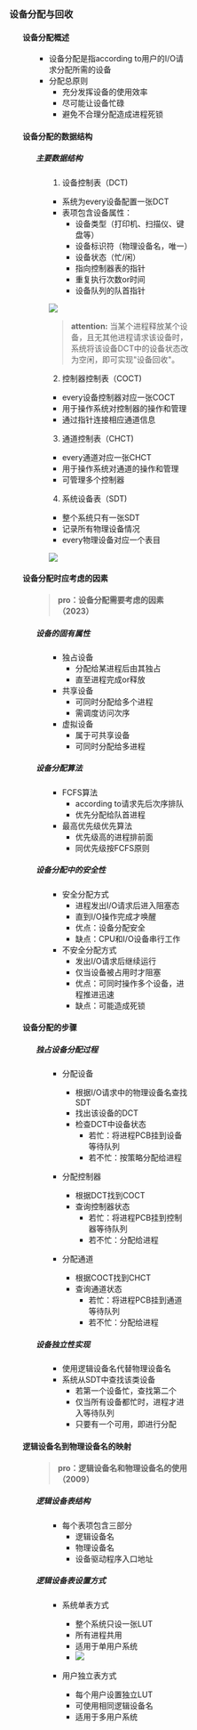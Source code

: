 <div style="float: left; width: 64%; padding: 1%;">

### 设备分配与回收

<ul>

#### 设备分配概述

<ul>

- 设备分配是指according to用户的I/O请求分配所需的设备
- 分配总原则
  - 充分发挥设备的使用效率
  - 尽可能让设备忙碌
  - 避免不合理分配造成进程死锁

</ul>

#### 设备分配的数据结构

<ul>

##### 主要数据结构

<ul>

1. 设备控制表（DCT)
- 系统为every设备配置一张DCT
- 表项包含设备属性：
  - 设备类型（打印机、扫描仪、键盘等）
  - 设备标识符（物理设备名，唯一）
  - 设备状态（忙/闲）
  - 指向控制器表的指针
  - 重复执行次数or时间
  - 设备队列的队首指针

![](https://cdn-mineru.openxlab.org.cn/model-mineru/prod/50bedf2c692be2ca6907ed975af28b99ad7a4d421d1db2be4ea6d0b52bb3bb8d.jpg)

> **attention:**
当某个进程释放某个设备，且无其他进程请求该设备时，系统将该设备DCT中的设备状态改为空闲，即可实现"设备回收"。

2. 控制器控制表（COCT)
- every设备控制器对应一张COCT
- 用于操作系统对控制器的操作和管理
- 通过指针连接相应通道信息

3. 通道控制表（CHCT)
- every通道对应一张CHCT
- 用于操作系统对通道的操作和管理
- 可管理多个控制器

4. 系统设备表（SDT)
- 整个系统只有一张SDT
- 记录所有物理设备情况
- every物理设备对应一个表目

![](https://cdn-mineru.openxlab.org.cn/model-mineru/prod/60e89f67bc7c7e8d39295151c52c1a642494ef3f346209255067309200fbe0e1.jpg)

</ul>

</ul>

#### 设备分配时应考虑的因素

<ul>

> **pro：设备分配需要考虑的因素（2023）**

##### 设备的固有属性

<ul>

- 独占设备
  - 分配给某进程后由其独占
  - 直至进程完成or释放
- 共享设备
  - 可同时分配给多个进程
  - 需调度访问次序
- 虚拟设备
  - 属于可共享设备
  - 可同时分配给多进程

</ul>

##### 设备分配算法

<ul>

- FCFS算法
  - according to请求先后次序排队
  - 优先分配给队首进程
- 最高优先级优先算法
  - 优先级高的进程排前面
  - 同优先级按FCFS原则

</ul>

##### 设备分配中的安全性

<ul>

- 安全分配方式
  - 进程发出I/O请求后进入阻塞态
  - 直到I/O操作完成才唤醒
  - 优点：设备分配安全
  - 缺点：CPU和I/O设备串行工作
- 不安全分配方式
  - 发出I/O请求后继续运行
  - 仅当设备被占用时才阻塞
  - 优点：可同时操作多个设备，进程推进迅速
  - 缺点：可能造成死锁

</ul>

</ul>

#### 设备分配的步骤

<ul>

##### 独占设备分配过程

<ul>

- 分配设备
  - 根据I/O请求中的物理设备名查找SDT
  - 找出该设备的DCT
  - 检查DCT中设备状态
    - 若忙：将进程PCB挂到设备等待队列
    - 若不忙：按策略分配给进程

- 分配控制器
  - 根据DCT找到COCT
  - 查询控制器状态
    - 若忙：将进程PCB挂到控制器等待队列
    - 若不忙：分配给进程

- 分配通道
  - 根据COCT找到CHCT
  - 查询通道状态
    - 若忙：将进程PCB挂到通道等待队列
    - 若不忙：分配给进程

</ul>

##### 设备独立性实现

<ul>

- 使用逻辑设备名代替物理设备名
- 系统从SDT中查找该类设备
  - 若第一个设备忙，查找第二个
  - 仅当所有设备都忙时，进程才进入等待队列
  - 只要有一个可用，即进行分配

</ul>

</ul>

#### 逻辑设备名到物理设备名的映射

<ul>

> **pro：逻辑设备名和物理设备名的使用（2009）**

##### 逻辑设备表结构

<ul>

- 每个表项包含三部分
  - 逻辑设备名
  - 物理设备名
  - 设备驱动程序入口地址

</ul>

##### 逻辑设备表设置方式

<ul>

- 系统单表方式
  - 整个系统只设一张LUT
  - 所有进程共用
  - 适用于单用户系统
  - ![](https://cdn-mineru.openxlab.org.cn/model-mineru/prod/c85a2f6629c4e51d71b94f0e6cf8bff514037b67078eb643178cf87c356cb01b.jpg)

- 用户独立表方式
  - 每个用户设置独立LUT
  - 可使用相同逻辑设备名
  - 适用于多用户系统

</ul>

</ul>

</ul>
</div>
<div style="float: right; width: 26%; padding: 1%;">

</div>
<div style="clear: both;"></div>
